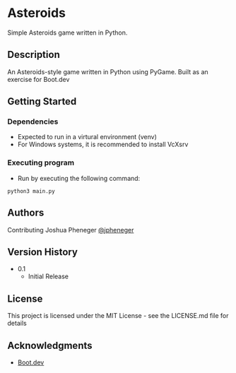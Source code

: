# Asteroids 

Simple Asteroids game written in Python.

## Description

An Asteroids-style game written in Python using PyGame. Built as an exercise for Boot.dev

## Getting Started

### Dependencies

* Expected to run in a virtural environment (venv)
* For Windows systems, it is recommended to install VcXsrv

### Executing program

* Run by executing the following command: 
```
python3 main.py
```

## Authors
Contributing
Joshua Pheneger 
[@jpheneger](https://github.com/jpheneger)

## Version History

* 0.1
    * Initial Release

## License

This project is licensed under the MIT License - see the LICENSE.md file for details

## Acknowledgments

* [Boot.dev](https://www.boot.dev/courses/build-asteroids-python)
